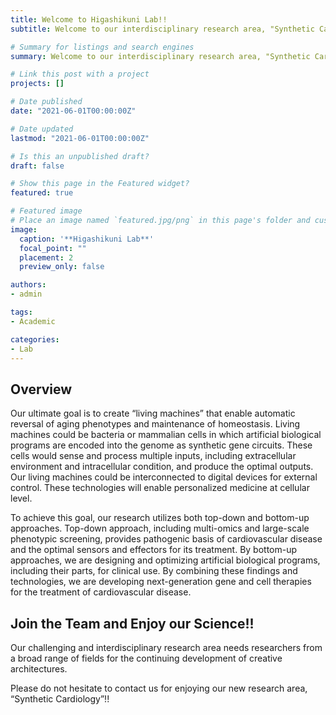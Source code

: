```yaml
---
title: Welcome to Higashikuni Lab!!
subtitle: Welcome to our interdisciplinary research area, "Synthetic Cardiology"!!

# Summary for listings and search engines
summary: Welcome to our interdisciplinary research area, "Synthetic Cardiology"!!

# Link this post with a project
projects: []

# Date published
date: "2021-06-01T00:00:00Z"

# Date updated
lastmod: "2021-06-01T00:00:00Z"

# Is this an unpublished draft?
draft: false

# Show this page in the Featured widget?
featured: true

# Featured image
# Place an image named `featured.jpg/png` in this page's folder and customize its options here.
image:
  caption: '**Higashikuni Lab**'
  focal_point: ""
  placement: 2
  preview_only: false

authors:
- admin

tags:
- Academic

categories:
- Lab
---
```


## Overview

Our ultimate goal is to create “living machines” that enable automatic reversal of aging phenotypes and maintenance of homeostasis. Living machines could be bacteria or mammalian cells in which artificial biological programs are encoded into the genome as synthetic gene circuits. These cells would sense and process multiple inputs, including extracellular environment and intracellular condition, and produce the optimal outputs. Our living machines could be interconnected to digital devices for external control. These technologies will enable personalized medicine at cellular level. 

To achieve this goal, our research utilizes both top-down and bottom-up approaches. Top-down approach, including multi-omics and large-scale phenotypic screening, provides pathogenic basis of cardiovascular disease and the optimal sensors and effectors for its treatment. By bottom-up approaches, we are designing and optimizing artificial biological programs, including their parts, for clinical use. By combining these findings and technologies, we are developing next-generation gene and cell therapies for the treatment of cardiovascular disease. 

## Join the Team and Enjoy our Science!!

Our challenging and interdisciplinary research area needs researchers from a broad range of fields for the continuing development of creative architectures.

Please do not hesitate to contact us for enjoying our new research area, “Synthetic Cardiology”!! 
